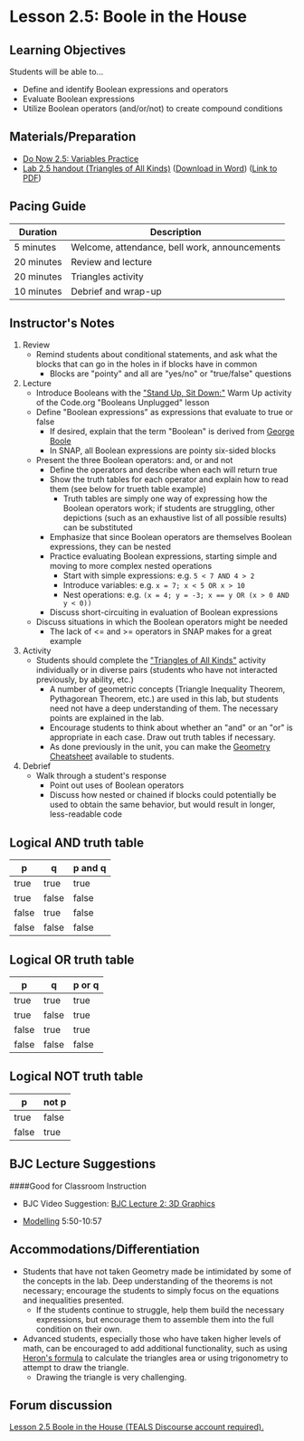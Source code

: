 <!--- REVISED -->
# Lesson 2.5: Boole in the House

## Learning Objectives

Students will be able to...

-   Define and identify Boolean expressions and operators
-   Evaluate Boolean expressions
-   Utilize Boolean operators (and/or/not) to create compound conditions

## Materials/Preparation

-   [Do Now 2.5: Variables Practice](do_now_25.md)
-   [Lab 2.5 handout (Triangles of All Kinds)](lab_25.md) ([Download in Word](https://tealsk12.gitbooks.io/introduction-to-computer-science/content/Unit%202%20Word/Lab%202.5%20Triangles%20of%20All%20Kinds.docx)) ([Link to PDF](https://tealsk12.gitbooks.io/introduction-to-computer-science/content/Unit%202%20PDF/Lab%202.5%20Triangles%20of%20All%20Kinds.pdf))

## Pacing Guide

| Duration   | Description                                   |
| ---------- | --------------------------------------------- |
| 5 minutes  | Welcome, attendance, bell work, announcements |
| 20 minutes | Review and lecture                            |
| 20 minutes | Triangles activity                            |
| 10 minutes | Debrief and wrap-up                           |

## Instructor's Notes

1.  Review
    -   Remind students about conditional statements, and ask what the blocks that can go in the holes in if blocks have in common
        -   Blocks are "pointy" and all  are "yes/no" or "true/false" questions
2.  Lecture
    -   Introduce Booleans with the ["Stand Up, Sit Down:"](https://curriculum.code.org/csd-1718/unit3/10/) Warm Up activity of the Code.org "Booleans Unplugged" lesson
    -   Define "Boolean expressions" as expressions that evaluate to true or false
        -   If desired, explain that the term "Boolean" is derived from [George Boole](https://en.wikipedia.org/wiki/George_Boole)
        -   In SNAP, all Boolean expressions are pointy six-sided blocks
    -   Present the three Boolean operators: and, or and not
        -   Define the operators and describe when each will return true
        -   Show the truth tables for each operator and explain how to read them (see below for trueth table example)
            -   Truth tables are simply one way of expressing how the Boolean operators work; if students are struggling, other depictions (such as an exhaustive list of all possible results) can be substituted
        -   Emphasize that since Boolean operators are themselves Boolean expressions, they can be nested
        -   Practice evaluating Boolean expressions, starting simple and moving to more complex nested operations
            -   Start with simple expressions: e.g. `5 < 7 AND 4 > 2`
            -   Introduce variables: e.g. `x = 7; x < 5 OR x > 10`
            -   Nest operations: e.g. `(x = 4; y = -3; x == y OR (x > 0 AND y < 0))`
        -   Discuss short-circuiting in evaluation of Boolean expressions
    -   Discuss situations in which the Boolean operators might be needed
        -   The lack of <= and >= operators in SNAP makes for a great example
3.  Activity
    -   Students should complete the ["Triangles of All Kinds"](lab_25.md) activity individually or in diverse pairs (students who have not interacted previously, by ability, etc.)
        -   A number of geometric concepts (Triangle Inequality Theorem, Pythagorean Theorem, etc.) are used in this lab, but students need not have a deep understanding of them.  The necessary points are explained in the lab.
        -   Encourage students to think about whether an "and" or an "or" is appropriate in each case.  Draw out truth tables if necessary.
        -   As done previously in the unit, you can make the [Geometry Cheatsheet](https://www.math-salamanders.com/image-files/geometry-cheat-sheet-2-2d-shapes.gif) available to students.
4.  Debrief
    -   Walk through a student's response
        -   Point out uses of Boolean operators
        -   Discuss how nested or chained if blocks could potentially be used to obtain the same behavior, but would result in longer, less-readable code

## Logical AND truth table

|   p   |   q   | p and q |
| ----- | ------| ------- |
| true  | true  | true    |
| true  | false | false   |
| false | true  | false   |
| false | false | false   |

## Logical OR truth table

|   p   |   q   | p or q |
| ----- | ------| ------ |
| true  | true  | true   |
| true  | false | true   |
| false | true  | true   |
| false | false | false  |

## Logical NOT truth table

|   p   | not p |
| ----- | ------|
| true  | false |
| false | true  |


## BJC Lecture Suggestions
####Good for Classroom Instruction
 * BJC Video Suggestion: [BJC Lecture 2: 3D Graphics](http://www.youtube.com/watch?v=hdSFuhyGTIg&t=5m50s)
  - [Modelling](http://www.youtube.com/watch?v=hdSFuhyGTIg&t=5m50s) 5:50-10:57

## Accommodations/Differentiation

-   Students that have not taken Geometry made be intimidated by some of the concepts in the lab.  Deep understanding of the theorems is not necessary; encourage the students to simply focus on the equations and inequalities presented.
    -   If the students continue to struggle, help them build the necessary expressions, but encourage them to assemble them into the full condition on their own.
-   Advanced students, especially those who have taken higher levels of math, can be encouraged to add additional functionality, such as using [Heron's formula](https://en.wikipedia.org/wiki/Heron%27s_formula) to calculate the triangles area or using trigonometry to attempt to draw the triangle.
    -   Drawing the triangle is very challenging.

## Forum discussion

<a href="http://forums.tealsk12.org/c/intro-unit-2-loops/lesson-2-5-boole-in-the-house" target="_blank">
Lesson 2.5 Boole in the House (TEALS Discourse account required).</a>
